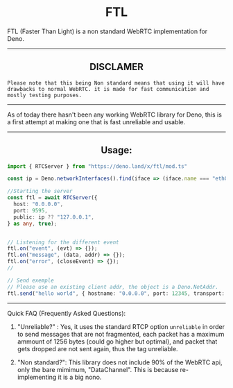 # <center>FTL </center>

FTL (Faster Than Light) is a non standard WebRTC implementation for Deno.

---
## <center>DISCLAMER</center>

```
Please note that this being Non standard means that using it will have drawbacks to normal WebRTC. it is made for fast communication and mostly testing purposes.
```
----

As of today there hasn't been any working WebRTC library for Deno, this is a first attempt at making one that is fast unreliable and usable.

---
## <center>Usage: </center>

```ts
import { RTCServer } from "https://deno.land/x/ftl/mod.ts"

const ip = Deno.networkInterfaces().find(iface => (iface.name === "eth0" || iface.name === "Ethernet" || iface.name === "en0") && iface.family === "IPv4")?.address;

//Starting the server
const ftl = await RTCServer({
  host: "0.0.0.0",
  port: 9595,
  public: ip ?? "127.0.0.1",
} as any, true);


// Listening for the different event
ftl.on("event", (evt) => {});
ftl.on("message", (data, addr) => {});
ftl.on("error", (closeEvent) => {});
//

// Send exemple
// Please use an existing client addr, the object is a Deno.NetAddr.
ftl.send("hello world", { hostname: "0.0.0.0", port: 12345, transport: "udp"}) //
```

---
Quick FAQ (Frequently Asked Questions):

1. "Unreliable?" : Yes, it uses the standard RTCP option `unreliable` in order to send messages that are not fragmented, each packet has a maximum ammount of 1256 bytes (could go higher but optimal), and packet that gets dropped are not sent again, thus the tag unreliable.

2. "Non standard?": This library does not include 90% of the WebRTC api, only the bare mimimum, "DataChannel". This is because re-implementing it is a big nono.



